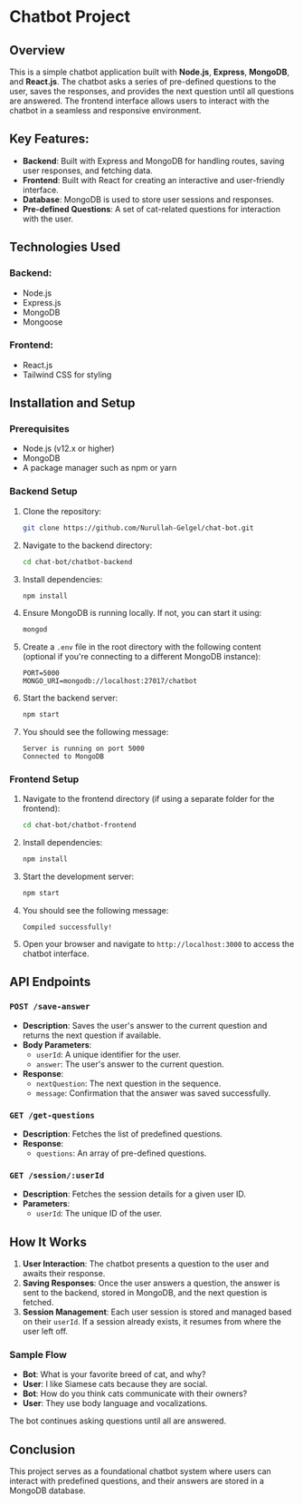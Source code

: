 # Chatbot Project

## Overview
This is a simple chatbot application built with **Node.js**, **Express**, **MongoDB**, and **React.js**. The chatbot asks a series of pre-defined questions to the user, saves the responses, and provides the next question until all questions are answered. The frontend interface allows users to interact with the chatbot in a seamless and responsive environment.

## Key Features:
- **Backend**: Built with Express and MongoDB for handling routes, saving user responses, and fetching data.
- **Frontend**: Built with React for creating an interactive and user-friendly interface.
- **Database**: MongoDB is used to store user sessions and responses.
- **Pre-defined Questions**: A set of cat-related questions for interaction with the user.

## Technologies Used

### Backend:
- Node.js
- Express.js
- MongoDB
- Mongoose

### Frontend:
- React.js
- Tailwind CSS for styling

## Installation and Setup

### Prerequisites
- Node.js (v12.x or higher)
- MongoDB
- A package manager such as npm or yarn

### Backend Setup
1. Clone the repository:
    ```bash
    git clone https://github.com/Nurullah-Gelgel/chat-bot.git
    ```

2. Navigate to the backend directory:
    ```bash
    cd chat-bot/chatbot-backend
    ```

3. Install dependencies:
    ```bash
    npm install
    ```

4. Ensure MongoDB is running locally. If not, you can start it using:
    ```bash
    mongod
    ```

5. Create a `.env` file in the root directory with the following content (optional if you're connecting to a different MongoDB instance):
    ```
    PORT=5000
    MONGO_URI=mongodb://localhost:27017/chatbot
    ```

6. Start the backend server:
    ```bash
    npm start
    ```

7. You should see the following message:
    ```
    Server is running on port 5000
    Connected to MongoDB
    ```

### Frontend Setup
1. Navigate to the frontend directory (if using a separate folder for the frontend):
    ```bash
    cd chat-bot/chatbot-frontend
    ```

2. Install dependencies:
    ```bash
    npm install
    ```

3. Start the development server:
    ```bash
    npm start
    ```

4. You should see the following message:
    ```
    Compiled successfully!
    ```

5. Open your browser and navigate to `http://localhost:3000` to access the chatbot interface.

## API Endpoints

### `POST /save-answer`
- **Description**: Saves the user's answer to the current question and returns the next question if available.
- **Body Parameters**:
    - `userId`: A unique identifier for the user.
    - `answer`: The user's answer to the current question.
- **Response**:
    - `nextQuestion`: The next question in the sequence.
    - `message`: Confirmation that the answer was saved successfully.

### `GET /get-questions`
- **Description**: Fetches the list of predefined questions.
- **Response**:
    - `questions`: An array of pre-defined questions.

### `GET /session/:userId`
- **Description**: Fetches the session details for a given user ID.
- **Parameters**:
    - `userId`: The unique ID of the user.

## How It Works

1. **User Interaction**: The chatbot presents a question to the user and awaits their response.
2. **Saving Responses**: Once the user answers a question, the answer is sent to the backend, stored in MongoDB, and the next question is fetched.
3. **Session Management**: Each user session is stored and managed based on their `userId`. If a session already exists, it resumes from where the user left off.

### Sample Flow
- **Bot**: What is your favorite breed of cat, and why?
- **User**: I like Siamese cats because they are social.
- **Bot**: How do you think cats communicate with their owners?
- **User**: They use body language and vocalizations.

The bot continues asking questions until all are answered.

## Conclusion
This project serves as a foundational chatbot system where users can interact with predefined questions, and their answers are stored in a MongoDB database.
